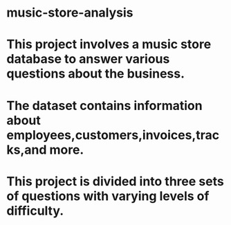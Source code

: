 # music-store-analysis
# This project involves a music store database to answer various questions about the business.
# The dataset contains information about employees,customers,invoices,tracks,and more.
# This project is divided into three sets of questions with varying levels of difficulty.
